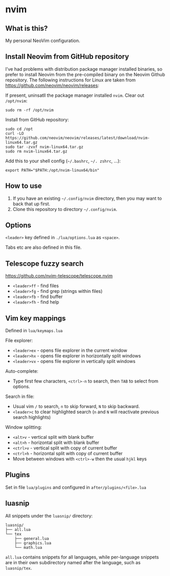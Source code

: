 # nvim
## What is this?
My personal NeoVim configuration.

## Install Neovim from GitHub repository
I've had problems with distribution package manager installed binaries, so prefer to install
Neovim from the pre-compiled binary on the Neovim Github repository.
The following instructions for Linux are taken from https://github.com/neovim/neovim/releases:

If present, uninsatll the package manager installed `nvim`. Clear out `/opt/nvim`:
```
sudo rm -rf /opt/nvim
```
Install from GitHub repository:
```
sudo cd /opt
curl -LO https://github.com/neovim/neovim/releases/latest/download/nvim-linux64.tar.gz
sudo tar -zvxf nvim-linux64.tar.gz
sudo rm nvim-linux64.tar.gz
```
Add this to your shell config (`~/.bashrc`, `~/. zshrc`, ...):
```
export PATH="$PATH:/opt/nvim-linux64/bin"
```

## How to use
1. If you have an existing `~/.config/nvim` directory, then you may want to back that up first.
2. Clone this repository to directory `~/.config/nvim`.

## Options
`<leader>` key defined in `./lua/options.lua` as `<space>`.

Tabs etc are also defined in this file.

## Telescope fuzzy search
https://github.com/nvim-telescope/telescope.nvim
- `<leader>ff` - find files
- `<leader>fg` - find grep (strings within files)
- `<leader>fb` - find buffer
- `<leader>fh` - find help

## Vim key mappings
Defined in `lua/keymaps.lua`

File explorer:
- `<leader>ex` - opens file explorer in the current window
- `<leader>hx` - opens file explorer in horizontally split windows
- `<leader>vx` - opens file explorer in vertically split windows

Auto-complete:
- Type first few characters, `<ctrl>-n` to search, then `TAB` to select from options.

Search in file:
- Usual vim `/` to search, `n` to skip forward, `N` to skip backward.
- `<leader>c` to clear highlighted search (`n` and `N` will reactivate previous search highlights)

Window splitting:
- `<alt>v` - vertical split with blank buffer
- `<alt>h` - horizontal split with blank buffer
- `<ctrl>v` - vertical split with copy of current buffer
- `<ctrl>h` - horizontal split with copy of current buffer
- Move between windows with `<ctrl>-w` then the usual `hjkl` keys

## Plugins
Set in file `lua/plugins` and configured in `after/plugins/<file>.lua`

## luasnip
All snippets under the `luasnip/` directory:
```
luasnip/
├── all.lua
└── tex
    ├── general.lua
    ├── graphics.lua
    └── math.lua
```

`all.lua` contains snippets for all languages, while per-language snippets are in their
own subdirectory named after the language, such as `luasnip/tex`.
